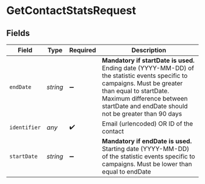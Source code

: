 # GetContactStatsRequest


## Fields

| Field                                                                                                                                                                                                                                     | Type                                                                                                                                                                                                                                      | Required                                                                                                                                                                                                                                  | Description                                                                                                                                                                                                                               |
| ----------------------------------------------------------------------------------------------------------------------------------------------------------------------------------------------------------------------------------------- | ----------------------------------------------------------------------------------------------------------------------------------------------------------------------------------------------------------------------------------------- | ----------------------------------------------------------------------------------------------------------------------------------------------------------------------------------------------------------------------------------------- | ----------------------------------------------------------------------------------------------------------------------------------------------------------------------------------------------------------------------------------------- |
| `endDate`                                                                                                                                                                                                                                 | *string*                                                                                                                                                                                                                                  | :heavy_minus_sign:                                                                                                                                                                                                                        | **Mandatory if startDate is used.** Ending date (YYYY-MM-DD) of the statistic events specific to campaigns. Must be greater than equal to startDate. Maximum difference between startDate and endDate should not be greater than 90 days<br/> |
| `identifier`                                                                                                                                                                                                                              | *any*                                                                                                                                                                                                                                     | :heavy_check_mark:                                                                                                                                                                                                                        | Email (urlencoded) OR ID of the contact                                                                                                                                                                                                   |
| `startDate`                                                                                                                                                                                                                               | *string*                                                                                                                                                                                                                                  | :heavy_minus_sign:                                                                                                                                                                                                                        | **Mandatory if endDate is used.** Starting date (YYYY-MM-DD) of the statistic events specific to campaigns. Must be lower than equal to endDate<br/>                                                                                      |